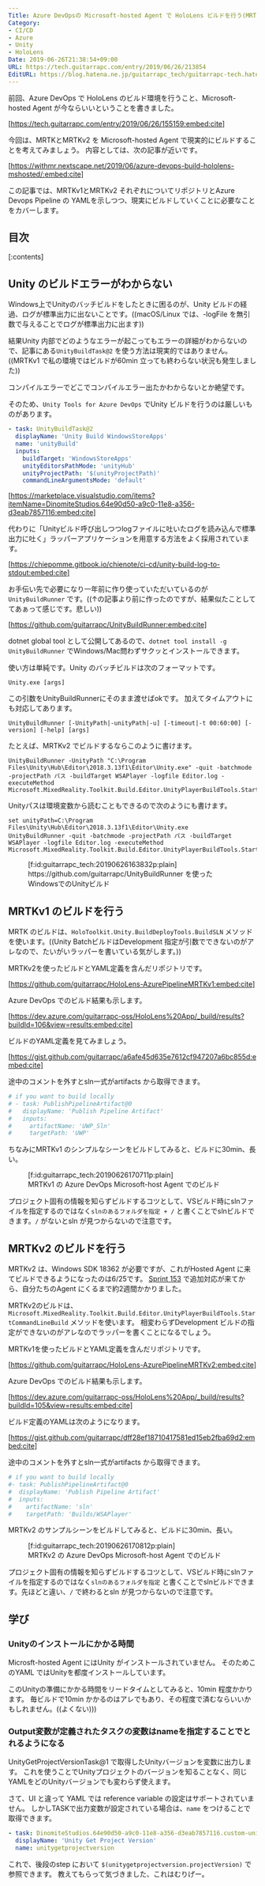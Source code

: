 ```yaml
---
Title: Azure DevOpsの Microsoft-hosted Agent で HoloLens ビルドを行う(MRTK/MRTKv2)
Category:
- CI/CD
- Azure
- Unity
- HoloLens
Date: 2019-06-26T21:38:54+09:00
URL: https://tech.guitarrapc.com/entry/2019/06/26/213854
EditURL: https://blog.hatena.ne.jp/guitarrapc_tech/guitarrapc-tech.hatenablog.com/atom/entry/17680117127208931283
---
```


前回、Azure DevOps で HoloLens のビルド環境を行うこと、Microsoft-hosted Agent が今ならいいということを書きました。

[https://tech.guitarrapc.com/entry/2019/06/26/155159:embed:cite]

今回は、MRTKとMRTKv2 を Microsoft-hosted Agent で現実的にビルドすることを考えてみましょう。
内容としては、次の記事が近いです。

[https://withmr.nextscape.net/2019/06/azure-devops-build-hololens-mshosted/:embed:cite]

この記事では、MRTKv1とMRTKv2 それぞれについてリポジトリとAzure Devops Pipeline の YAMLを示しつつ、現実にビルドしていくことに必要なことをカバーします。

## 目次

[:contents]

## Unity のビルドエラーがわからない

Windows上でUnityのバッチビルドをしたときに困るのが、Unity ビルドの経過、ログが標準出力に出ないことです。((macOS/Linux では、-logFile を無引数で与えることでログが標準出力に出ます))

結果Unity 内部でどのようなエラーが起こってもエラーの詳細がわからないので、記事にある`UnityBuildTask@2` を使う方法は現実的ではありません。((MRTKv1 で私の環境ではビルドが60min 立っても終わらない状況も発生しました))

コンパイルエラーでどこでコンパイルエラー出たかわからないとか絶望です。

そのため、`Unity Tools for Azure DevOps` でUnity ビルドを行うのは厳しいものがあります。


```yaml
- task: UnityBuildTask@2
  displayName: 'Unity Build WindowsStoreApps'
  name: 'unityBuild'
  inputs:
    buildTarget: 'WindowsStoreApps'
    unityEditorsPathMode: 'unityHub'
    unityProjectPath: '$(unityProjectPath)'
    commandLineArgumentsMode: 'default'
```

[https://marketplace.visualstudio.com/items?itemName=DinomiteStudios.64e90d50-a9c0-11e8-a356-d3eab7857116:embed:cite]

代わりに「Unityビルド呼び出しつつlogファイルに吐いたログを読み込んで標準出力に吐く」ラッパーアプリケーションを用意する方法をよく採用されています。

[https://chiepomme.gitbook.io/chienote/ci-cd/unity-build-log-to-stdout:embed:cite]

お手伝い先で必要になり一年前に作り使っていただいているのが `UnityBuildRunner` です。((↑の記事より前に作ったのですが、結果似たことしててあぁって感じです。悲しい))

[https://github.com/guitarrapc/UnityBuildRunner:embed:cite]

dotnet global tool として公開してあるので、`dotnet tool install -g UnityBuildRunner` でWindows/Mac問わずサクッとインストールできます。

使い方は単純です。Unity のバッチビルドは次のフォーマットです。

```
Unity.exe [args]
```

この引数をUnityBuildRunnerにそのまま渡せばokです。
加えてタイムアウトにも対応してあります。

```
UnityBuildRunner [-UnityPath|-unityPath|-u] [-timeout|-t 00:60:00] [-version] [-help] [args]
```

たとえば、MRTKv2 でビルドするならこのように書けます。

```
UnityBuildRunner -UnityPath "C:\Program Files\Unity\Hub\Editor\2018.3.13f1\Editor\Unity.exe" -quit -batchmode -projectPath パス -buildTarget WSAPlayer -logfile Editor.log -executeMethod Microsoft.MixedReality.Toolkit.Build.Editor.UnityPlayerBuildTools.StartCommandLineBuild
```

Unityパスは環境変数から読むこともできるので次のようにも書けます。

```
set unityPath=C:\Program Files\Unity\Hub\Editor\2018.3.13f1\Editor\Unity.exe
UnityBuildRunner -quit -batchmode -projectPath パス -buildTarget WSAPlayer -logfile Editor.log -executeMethod Microsoft.MixedReality.Toolkit.Build.Editor.UnityPlayerBuildTools.StartCommandLineBuild
```

<figure class="figure-image figure-image-fotolife" title="https://github.com/guitarrapc/UnityBuildRunner を使ったWindowsでのUnityビルド">[f:id:guitarrapc_tech:20190626163832p:plain]<figcaption>https://github.com/guitarrapc/UnityBuildRunner を使ったWindowsでのUnityビルド</figcaption></figure>


## MRTKv1 のビルドを行う

MRTK のビルドは、`HoloToolkit.Unity.BuildDeployTools.BuildSLN` メソッドを使います。((Unity BatchビルドはDevelopment 指定が引数でできないのがアレなので、たいがいラッパーを書いている気がします。))

MRTKv2を使ったビルドとYAML定義を含んだリポジトリです。

[https://github.com/guitarrapc/HoloLens-AzurePipelineMRTKv1:embed:cite]

Azure DevOps でのビルド結果も示します。

[https://dev.azure.com/guitarrapc-oss/HoloLens%20App/_build/results?buildId=106&view=results:embed:cite]

ビルドのYAML定義を見てみましょう。

[https://gist.github.com/guitarrapc/a6afe45d635e7612cf947207a6bc855d:embed:cite]

途中のコメントを外すとsln一式がartifacts から取得できます。

```yaml
# if you want to build locally
# - task: PublishPipelineArtifact@0
#   displayName: 'Publish Pipeline Artifact'
#   inputs:
#     artifactName: 'UWP_Sln'
#     targetPath: 'UWP'
```

ちなみにMRTKv1 のシンプルなシーンをビルドしてみると、ビルドに30min、長い。

<figure class="figure-image figure-image-fotolife" title="MRTKv1 の Azure DevOps Microsoft-host Agent でのビルド">[f:id:guitarrapc_tech:20190626170711p:plain]<figcaption>MRTKv1 の Azure DevOps Microsoft-host Agent でのビルド</figcaption></figure>

プロジェクト固有の情報を知らずビルドするコツとして、VSビルド時にslnファイルを指定するのではなく`slnのあるフォルダを指定 + /` と書くことでslnビルドできます。`/`  がないとsln が見つからないので注意です。

## MRTKv2 のビルドを行う

MRTKv2 は、Windows SDK 18362 が必要ですが、これがHosted Agent に来てビルドできるようになったのは6/25です。
[Sprint 153](https://docs.microsoft.com/en-us/azure/devops/release-notes/2019/sprint-153-update#updates-to-hosted-pipelines-images) で追加対応が来てから、自分たちのAgent にくるまで約2週間かかりました。

MRTKv2のビルドは、`Microsoft.MixedReality.Toolkit.Build.Editor.UnityPlayerBuildTools.StartCommandLineBuild` メソッドを使います。
相変わらずDevelopment ビルドの指定ができないのがアレなのでラッパーを書くことになるでしょう。

MRTKv1を使ったビルドとYAML定義を含んだリポジトリです。

[https://github.com/guitarrapc/HoloLens-AzurePipelineMRTKv2:embed:cite]

Azure DevOps でのビルド結果も示します。

[https://dev.azure.com/guitarrapc-oss/HoloLens%20App/_build/results?buildId=105&view=results:embed:cite]

ビルド定義のYAMLは次のようになります。

[https://gist.github.com/guitarrapc/dff28ef18710417581ed15eb2fba69d2:embed:cite]

途中のコメントを外すとsln一式がartifacts から取得できます。

```yaml
# if you want to build locally
#- task: PublishPipelineArtifact@0
#  displayName: 'Publish Pipeline Artifact'
#  inputs:
#    artifactName: 'sln'
#    targetPath: 'Builds/WSAPlayer'
```

MRTKv2 のサンプルシーンをビルドしてみると、ビルドに30min、長い。

<figure class="figure-image figure-image-fotolife" title="MRTKv2 の Azure DevOps Microsoft-host Agent でのビルド">[f:id:guitarrapc_tech:20190626170812p:plain]<figcaption>MRTKv2 の Azure DevOps Microsoft-host Agent でのビルド</figcaption></figure>

プロジェクト固有の情報を知らずビルドするコツとして、VSビルド時にslnファイルを指定するのではなく`slnのあるフォルダを指定` と書くことでslnビルドできます。先ほどと違い、`/`  で終わるとsln が見つからないので注意です。

## 学び

### Unityのインストールにかかる時間

Microsft-hosted Agent  にはUnity がインストールされていません。
そのためこのYAML ではUnityを都度インストールしています。

このUnityの準備にかかる時間をリードタイムとしてみると、10min 程度かかります。
毎ビルドで10min かかるのはアレでもあり、その程度で済むならいいかもしれません。((よくない)))

### Output変数が定義されたタスクの変数はnameを指定することでとれるようになる

UnityGetProjectVersionTask@1 で取得したUnityバージョンを変数に出力します。
これを使うことでUnityプロジェクトのバージョンを知ることなく、同じYAMLをどのUnityバージョンでも変わらず使えます。

さて、UI と違って YAML では reference variable の設定はサポートされていません。
しかしTASKで出力変数が設定されている場合は、`name` をつけることで取得できます。

```yaml
- task: DinomiteStudios.64e90d50-a9c0-11e8-a356-d3eab7857116.custom-unity-get-project-version-task.UnityGetProjectVersionTask@1
  displayName: 'Unity Get Project Version'
  name: unitygetprojectversion
```

これで、後段のstep において `$(unitygetprojectversion.projectVersion)` で参照できます。
教えてもらって気づきました、これはむりげー。

